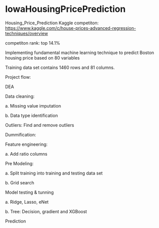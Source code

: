 # IowaHousingPricePrediction
Housing_Price_Prediction
Kaggle competiton: https://www.kaggle.com/c/house-prices-advanced-regression-techniques/overview

competiton rank: top 14.1%

Implementing fundamental machine learning technique to predict Boston housing price based on 80 variables

Training data set contains 1460 rows and 81 columns.

Project flow:

DEA

Data cleaning:

a. Missing value imputation

b. Data type identification

Outliers:
Find and remove outliers

Dummification:

Feature engineering:

a. Add ratio columns

Pre Modeling:

a. Split training into training and testing data set

b. Grid search

Model testing & tunning

a. Ridge, Lasso, eNet

b. Tree: Decision, gradient and XGBoost

Prediction
